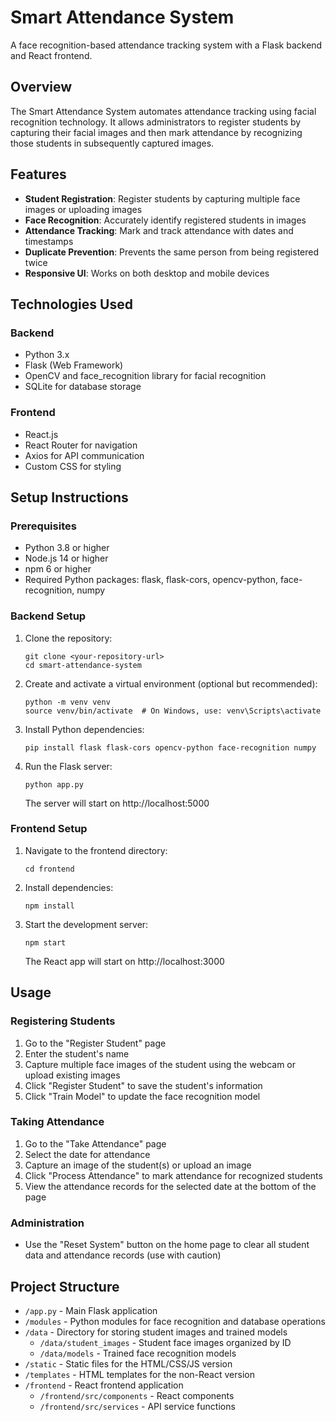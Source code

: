 # Smart Attendance System

A face recognition-based attendance tracking system with a Flask backend and React frontend.

## Overview

The Smart Attendance System automates attendance tracking using facial recognition technology. It allows administrators to register students by capturing their facial images and then mark attendance by recognizing those students in subsequently captured images.

## Features

- **Student Registration**: Register students by capturing multiple face images or uploading images
- **Face Recognition**: Accurately identify registered students in images
- **Attendance Tracking**: Mark and track attendance with dates and timestamps
- **Duplicate Prevention**: Prevents the same person from being registered twice
- **Responsive UI**: Works on both desktop and mobile devices

## Technologies Used

### Backend
- Python 3.x
- Flask (Web Framework)
- OpenCV and face_recognition library for facial recognition
- SQLite for database storage

### Frontend
- React.js
- React Router for navigation
- Axios for API communication
- Custom CSS for styling

## Setup Instructions

### Prerequisites

- Python 3.8 or higher
- Node.js 14 or higher
- npm 6 or higher
- Required Python packages: flask, flask-cors, opencv-python, face-recognition, numpy

### Backend Setup

1. Clone the repository:
   ```
   git clone <your-repository-url>
   cd smart-attendance-system
   ```

2. Create and activate a virtual environment (optional but recommended):
   ```
   python -m venv venv
   source venv/bin/activate  # On Windows, use: venv\Scripts\activate
   ```

3. Install Python dependencies:
   ```
   pip install flask flask-cors opencv-python face-recognition numpy
   ```

4. Run the Flask server:
   ```
   python app.py
   ```
   The server will start on http://localhost:5000

### Frontend Setup

1. Navigate to the frontend directory:
   ```
   cd frontend
   ```

2. Install dependencies:
   ```
   npm install
   ```

3. Start the development server:
   ```
   npm start
   ```
   The React app will start on http://localhost:3000

## Usage

### Registering Students

1. Go to the "Register Student" page
2. Enter the student's name
3. Capture multiple face images of the student using the webcam or upload existing images
4. Click "Register Student" to save the student's information
5. Click "Train Model" to update the face recognition model

### Taking Attendance

1. Go to the "Take Attendance" page
2. Select the date for attendance
3. Capture an image of the student(s) or upload an image
4. Click "Process Attendance" to mark attendance for recognized students
5. View the attendance records for the selected date at the bottom of the page

### Administration

- Use the "Reset System" button on the home page to clear all student data and attendance records (use with caution)

## Project Structure

- `/app.py` - Main Flask application
- `/modules` - Python modules for face recognition and database operations
- `/data` - Directory for storing student images and trained models
  - `/data/student_images` - Student face images organized by ID
  - `/data/models` - Trained face recognition models
- `/static` - Static files for the HTML/CSS/JS version
- `/templates` - HTML templates for the non-React version
- `/frontend` - React frontend application
  - `/frontend/src/components` - React components
  - `/frontend/src/services` - API service functions





